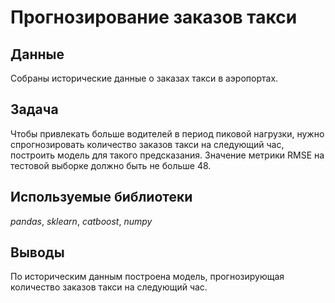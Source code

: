 # Прогнозирование заказов такси

## Данные
Собраны исторические данные о заказах такси в аэропортах.
## Задача
Чтобы привлекать больше водителей в период пиковой нагрузки, нужно спрогнозировать количество заказов такси на следующий час, построить модель для такого предсказания.
Значение метрики RMSE на тестовой выборке должно быть не больше 48.

## Используемые библиотеки
*pandas*, *sklearn*, *catboost*, *numpy*

## Выводы
По историческим данным построена модель, прогнозирующая количество заказов такси на следующий час.
